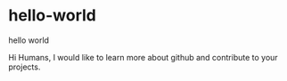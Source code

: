 # hello-world
hello world

Hi Humans,
I would like to learn more about github and contribute to your projects.
